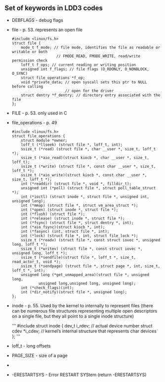 ## Set of keywords in LDD3 codes

+ DEBFLAGS - debug flags
+ file - p. 53. represents an open file
	```
	#include <linux/fs.h>
	struct file {
		mode_t f_mode; // file mode, identifies the file as readable or writable or both
						// FMODE_READ, FMODE_WRITE, read/write permission check
		loff_t f_ops; // current reading or writing position
		unsigned int f_flags; // file flags (O_RDONLY, O_NONBLOCK, O_SYNC)
		struct file_operations *f_op;
		void *private_data; // open syscall sets this ptr to NULL before calling
							// open for the driver
		struct dentry *f_dentry; // directory entry associated with the file
	};
	```
+ FILE - p. 53. only used in C
+ file_operations - p. 49
    ```
	#include <linux/fs.h>
	struct file_operations {
		struct module *owner;
		loff_t (*llseek) (struct file *, loff_t, int);
		ssize_t (*read) (struct file *, char __user *, size_t, loff_t *);
		ssize_t (*aio_read)(struct kiocb *, char __user *, size_t, loff_t);
		ssize_t (*write) (struct file *, const char __user *, size_t, loff_t *);
		ssize_t (*aio_write)(struct kiocb *, const char __user *, size_t, loff_t *);
		int (*readdir) (struct file *, void *, filldir_t);
		unsigned int (*poll) (struct file *, struct poll_table_struct *);
		int (*ioctl) (struct inode *, struct file *, unsigned int, unsigned long);
		int (*mmap) (struct file *, struct vm_area_struct *);
		int (*open) (struct inode *, struct file *);
		int (*flush) (struct file *);
		int (*release) (struct inode *, struct file *);
		int (*fsync) (struct file *, struct dentry *, int);
		int (*aio_fsync)(struct kiocb *, int);
		int (*fasync) (int, struct file *, int);
		int (*lock) (struct file *, int, struct file_lock *);
		ssize_t (*readv) (struct file *, const struct iovec *, unsigned long, loff_t *);
		ssize_t (*writev) (struct file *, const struct iovec *, unsigned long, loff_t *);
		ssize_t (*sendfile)(struct file *, loff_t *, size_t, read_actor_t, void *);
		ssize_t (*sendpage) (struct file *, struct page *, int, size_t, loff_t *, int);
		unsigned long (*get_unmapped_area)(struct file *, unsigned long, 
				unsigned long,unsigned long, unsigned long);
		int (*check_flags)(int);
		int (*dir_notify)(struct file *, unsigned long);
	};
	```
+ inode - p. 55. Used by the kernel to internally to represent files (there can be numerous file structures representing multiple open descriptors on a single file, but they all point to a single inode structure)
    
	'''
	#include
        struct inode {
            dev_t i_rdev; // actual device number
            struct cdev *i_cdev; // kernel’s internal structure that represents char devices
        };
	'''
+ loff_t - long offsets
+ PAGE_SIZE - size of a page
+
+ -ERESTARTSYS - Error RESTART SYStem (return -ERESTARTSYS)
